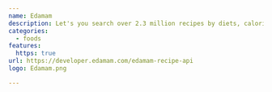 ```yaml
---
name: Edamam
description: Let's you search over 2.3 million recipes by diets, calories and nutrient ranges.
categories:
  - foods
features:
  https: true
url: https://developer.edamam.com/edamam-recipe-api
logo: Edamam.png

---
```


